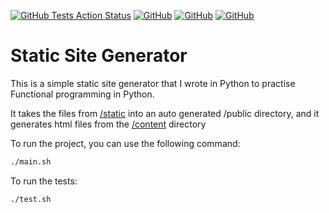 [![GitHub Tests Action Status](https://img.shields.io/github/actions/workflow/status/albertoroldanq/static-site-generator/run-tests.yaml?branch=main&label=tests&style=flat-square)](https://github.com/albertoroldanq/static-site-generator/actions?query=workflow%3Arun-tests+branch%3Amain)
[![GitHub](https://img.shields.io/github/last-commit/albertoroldanq/static-site-generator?style=flat-square)]()
[![GitHub](https://img.shields.io/github/languages/code-size/albertoroldanq/static-site-generator?style=flat-square)]()
[![GitHub](https://img.shields.io/github/repo-size/albertoroldanq/static-site-generator?style=flat-square)]()

# Static Site Generator

This is a simple static site generator that I wrote in Python to practise Functional programming in Python.

It takes the files from [/static](static) into an auto generated /public directory, and it generates html files from the [/content](content) directory

To run the project, you can use the following command:

```bash
./main.sh
```

To run the tests:
    
```bash
./test.sh
``` 